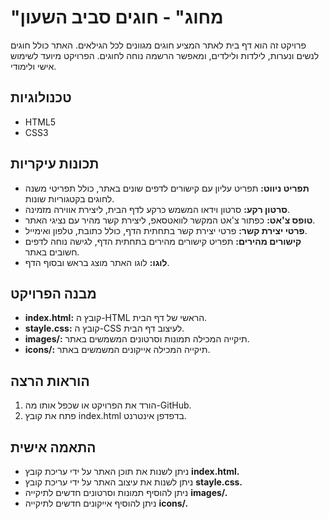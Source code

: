 # "מחוג" - חוגים סביב השעון
פרויקט זה הוא דף בית לאתר המציע חוגים מגוונים לכל הגילאים. האתר כולל חוגים לנשים ונערות, לילדות ולילדים, ומאפשר הרשמה נוחה לחוגים. הפרויקט מיועד לשימוש אישי ולימודי.


## טכנולוגיות
* HTML5
* CSS3
## תכונות עיקריות
* **תפריט ניווט:** תפריט עליון עם קישורים לדפים שונים באתר, כולל תפריטי משנה לחוגים בקטגוריות שונות.
* **סרטון רקע:** סרטון וידאו המשמש כרקע לדף הבית, ליצירת אווירה מזמינה.
* **טופס צ'אט:** כפתור צ'אט המקשר לוואטסאפ, ליצירת קשר מהיר עם נציגי האתר.
* **פרטי יצירת קשר:** פרטי יצירת קשר בתחתית הדף, כולל כתובת, טלפון ואימייל.
* **קישורים מהירים:** תפריט קישורים מהירים בתחתית הדף, לגישה נוחה לדפים חשובים באתר.
* **לוגו:** לוגו האתר מוצג בראש ובסוף הדף.
## מבנה הפרויקט

- **index.html:** קובץ ה-HTML הראשי של דף הבית.
- **stayle.css:** קובץ ה-CSS לעיצוב דף הבית.
- **images/:** תיקייה המכילה תמונות וסרטונים המשמשים באתר.
- **icons/:** תיקייה המכילה אייקונים המשמשים באתר.
## הוראות הרצה
1.  הורד את הפרויקט או שכפל אותו מה-GitHub.
2. פתח את קובץ index.html בדפדפן אינטרנט.
## התאמה אישית
- ניתן לשנות את תוכן האתר על ידי עריכת קובץ **index.html.**
- ניתן לשנות את עיצוב האתר על ידי עריכת קובץ **stayle.css.**
- ניתן להוסיף תמונות וסרטונים חדשים לתיקייה **images/.**
- ניתן להוסיף אייקונים חדשים לתיקייה **icons/.**

